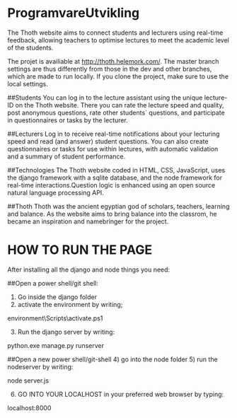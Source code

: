 # ProgramvareUtvikling
The Thoth website aims to connect students and lecturers using real-time feedback,
allowing teachers to optimise lectures to meet the academic level of the students.

The projet is availiable at http://thoth.helemork.com/. The master branch settings are thus differently from those
in the dev and other branches, which are made to run locally. If you clone the project, make sure to use the local settings.

##Students
You can log in to the lecture assistant using the unique lecture-ID on the
Thoth website. There you can rate the lecture speed and quality,
post anonymous questions, rate other students´ questions,
and participate in questionnaires or tasks by the lecturer.

##Lecturers 
Log in to receive real-time notifications about your lecturing speed and
read (and answer) student questions. You can also create questionnaires
or tasks for use within lectures, with automatic validation and a
summary of student performance.
    
##Technologies
The Thoth website coded in HTML, CSS, JavaScript, uses the django framework with a sqlite database, and the node framework for real-time interactions.Question logic is enhanced using an open source natural language processing API.

##Thoth
Thoth was the ancient egyptian god of scholars, teachers, learning and balance.
As the website aims to bring balance into the classrom, he became an inspiration and
namebringer for the project.


# HOW TO RUN THE PAGE
After installing all the django and node things you need:

##Open a power shell/git shell:
1) Go inside the django folder
2) activate the environment by writing;

environment\Scripts\activate.ps1


3) Run the django server by writing:
	
python.exe manage.py runserver


##Open a new power shell/git-shell
4) go into the node folder
5) run the nodeserver by writing:

node server.js

6) GO INTO YOUR LOCALHOST in your preferred web browser by typing:

localhost:8000
